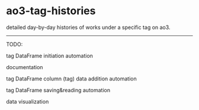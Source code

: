 # ao3-tag-histories
detailed day-by-day histories of works under a specific tag on ao3.

---

TODO:

tag DataFrame initiation automation

documentation

tag DataFrame column (tag) data addition automation

tag DataFrame saving&reading automation

data visualization
